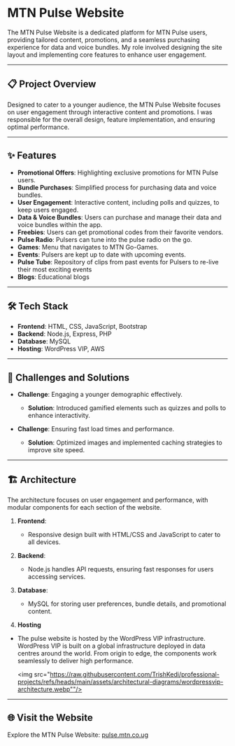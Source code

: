 # MTN Pulse Website

The MTN Pulse Website is a dedicated platform for MTN Pulse users, providing tailored content, promotions, and a seamless purchasing experience for data and voice bundles. My role involved designing the site layout and implementing core features to enhance user engagement.

---

## 📋 Project Overview
Designed to cater to a younger audience, the MTN Pulse Website focuses on user engagement through interactive content and promotions. I was responsible for the overall design, feature implementation, and ensuring optimal performance.

---

## ✨ Features
- **Promotional Offers**: Highlighting exclusive promotions for MTN Pulse users.
- **Bundle Purchases**: Simplified process for purchasing data and voice bundles.
- **User Engagement**: Interactive content, including polls and quizzes, to keep users engaged.
- **Data & Voice Bundles**: Users can purchase and manage their data and voice bundles within the app.
- **Freebies**: Users can get promotional codes from their favorite vendors.
- **Pulse Radio**: Pulsers can tune into the pulse radio on the go.
- **Games**: Menu that navigates to MTN Go-Games.
- **Events**: Pulsers are kept up to date with upcoming events.
- **Pulse Tube**: Repository of clips from past events for Pulsers to re-live their most exciting events
- **Blogs**: Educational blogs

---

## 🛠️ Tech Stack
- **Frontend**: HTML, CSS, JavaScript, Bootstrap
- **Backend**: Node.js, Express, PHP
- **Database**: MySQL
- **Hosting**: WordPress VIP, AWS

---

## 🚧 Challenges and Solutions
- **Challenge**: Engaging a younger demographic effectively.
  - **Solution**: Introduced gamified elements such as quizzes and polls to enhance interactivity.

- **Challenge**: Ensuring fast load times and performance.
  - **Solution**: Optimized images and implemented caching strategies to improve site speed.

---

## 🏗️ Architecture
The architecture focuses on user engagement and performance, with modular components for each section of the website.

1. **Frontend**:
   - Responsive design built with HTML/CSS and JavaScript to cater to all devices.

2. **Backend**:
   -  Node.js handles API requests, ensuring fast responses for users accessing services.

3. **Database**:
   - MySQL for storing user preferences, bundle details, and promotional content.
  
 4. **Hosting**
  - The pulse website is hosted by the WordPress VIP infrastructure. WordPress VIP is built on a global infrastructure deployed in data centres around the world. From origin to edge, the components work seamlessly to deliver high performance.

    <img src="https://raw.githubusercontent.com/TrishKedi/professional-projects/refs/heads/main/assets/architectural-diagrams/wordpressvip-architecture.webp""/>

---

## 🌐 Visit the Website
Explore the MTN Pulse Website: [pulse.mtn.co.ug](https://pulse.mtn.co.ug/)
